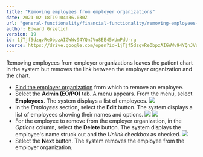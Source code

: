 ```yaml
---
title: "Removing employees from employer organizations"
date: 2021-02-18T19:04:36.030Z
url: "general-functionality/financial-functionality/removing-employees-from-employer-organizations.html"
author: Edward Grzetich
version: 19
id: 1jTjf5dzqvReObpzAIGWWv94YQnJVu8EE45xUmPdU-rg
source: https://drive.google.com/open?id=1jTjf5dzqvReObpzAIGWWv94YQnJVu8EE45xUmPdU-rg
---
```

Removing employees from employer organizations leaves the patient chart in the system but removes the link between the employer organization and the chart.

* [Find the employer organization](finding-employer-organizations.html) from which to remove an employee.
* Select the <strong>Admin (EO/PO)</strong> tab. A menu appears. From the menu, select <strong>Employees</strong>. The system displays a list of employees.  ![](../../external_files/29a6f7fae14df1df1133e30d143c0314.png)
* In the <em>Employees</em> section, select the <strong>Edit</strong> button. The system displays a list of employees showing their names and options.  ![](../../external_files/5a6916f4abd7bfd1c6985534c1c33b79.png)  ![](../../external_files/ff94d86a2851a8f51c1687d29536d80b.png) 
* For the employee to remove from the employer organization, in the <em>Options</em> column, select the <strong>Delete</strong> button. The system displays the employee's name struck out and the <em>Unlink</em> checkbox as checked. ![](../../external_files/b7f9b09f0670642f9ee685a9a459ded1.png)
* Select the <strong>Next</strong> button. The system removes the employee from the employer organization.
